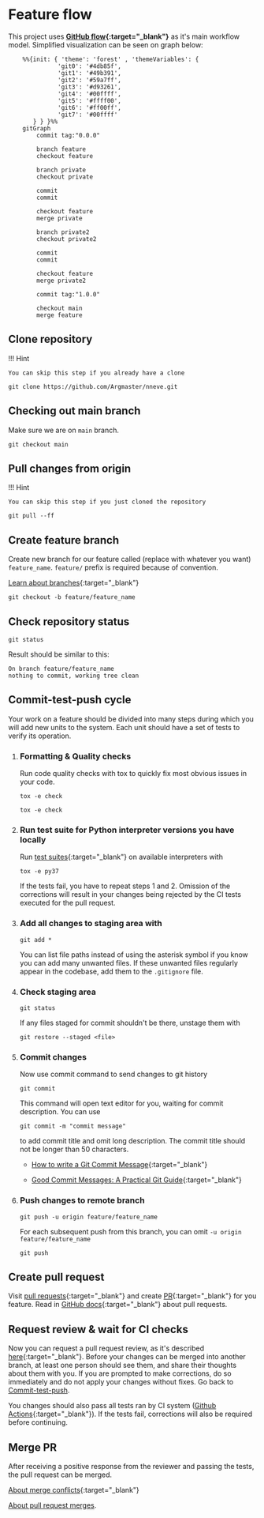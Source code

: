 # Feature flow

This project uses
**[GitHub flow](https://docs.github.com/en/get-started/quickstart/github-flow){:target="\_blank"}**
as it's main workflow model. Simplified visualization can be seen on graph
below:

```mermaid
    %%{init: { 'theme': 'forest' , 'themeVariables': {
              'git0': '#4db85f',
              'git1': '#49b391',
              'git2': '#59a7ff',
              'git3': '#d93261',
              'git4': '#00ffff',
              'git5': '#ffff00',
              'git6': '#ff00ff',
              'git7': '#00ffff'
       } } }%%
    gitGraph
        commit tag:"0.0.0"

        branch feature
        checkout feature

        branch private
        checkout private

        commit
        commit

        checkout feature
        merge private

        branch private2
        checkout private2

        commit
        commit

        checkout feature
        merge private2

        commit tag:"1.0.0"

        checkout main
        merge feature
```

## Clone repository

!!! Hint

    You can skip this step if you already have a clone

```
git clone https://github.com/Argmaster/nneve.git
```

## Checking out main branch

Make sure we are on `main` branch.

```
git checkout main
```

## Pull changes from origin

!!! Hint

    You can skip this step if you just cloned the repository

```
git pull --ff
```

## Create feature branch

Create new branch for our feature called (replace with whatever you want)
`feature_name`. `feature/` prefix is required because of convention.

[Learn about branches](https://git-scm.com/book/en/v2/Git-Branching-Basic-Branching-and-Merging){:target="\_blank"}

```
git checkout -b feature/feature_name
```

## Check repository status

```
git status
```

Result should be similar to this:

```
On branch feature/feature_name
nothing to commit, working tree clean
```

## Commit-test-push cycle

Your work on a feature should be divided into many steps during which you will
add new units to the system. Each unit should have a set of tests to verify its
operation.

1. ### Formatting & Quality checks

   Run code quality checks with tox to quickly fix most obvious issues in your
   code.

   ```
   tox -e check
   ```

   ```
   tox -e check
   ```

2. ### Run test suite for Python interpreter versions you have locally

   Run [test suites](/develop/tox_basics/#pyxx){:target="\_blank"} on available
   interpreters with

   ```
   tox -e py37
   ```

   If the tests fail, you have to repeat steps 1 and 2. Omission of the
   corrections will result in your changes being rejected by the CI tests
   executed for the pull request.

3. ### Add all changes to staging area with

   ```
   git add *
   ```

   You can list file paths instead of using the asterisk symbol if you know you
   can add many unwanted files. If these unwanted files regularly appear in the
   codebase, add them to the `.gitignore` file.

4. ### Check staging area

   ```
   git status
   ```

   If any files staged for commit shouldn't be there, unstage them with

   ```
   git restore --staged <file>
   ```

5. ### Commit changes

   Now use commit command to send changes to git history

   ```
   git commit
   ```

   This command will open text editor for you, waiting for commit description.
   You can use

   ```
   git commit -m "commit message"
   ```

   to add commit title and omit long description. The commit title should not
   be longer than 50 characters.

   - [How to write a Git Commit Message](https://cbea.ms/git-commit/){:target="\_blank"}

   - [Good Commit Messages: A Practical Git Guide](https://www.freecodecamp.org/news/writing-good-commit-messages-a-practical-guide/){:target="\_blank"}

6. ### Push changes to remote branch

   ```
   git push -u origin feature/feature_name
   ```

   For each subsequent push from this branch, you can omit
   `-u origin feature/feature_name`

   ```
   git push
   ```

## Create pull request

Visit
[pull requests](https://github.com/Argmaster/nneve/pulls){:target="\_blank"}
and create
[PR](https://docs.github.com/en/get-started/quickstart/github-glossary#pull-request){:target="\_blank"}
for you feature. Read in
[GitHub docs](https://docs.github.com/en/pull-requests/collaborating-with-pull-requests/proposing-changes-to-your-work-with-pull-requests/creating-a-pull-request){:target="\_blank"}
about pull requests.

## Request review & wait for CI checks

Now you can request a pull request review, as it's described
[here](https://docs.github.com/en/pull-requests/collaborating-with-pull-requests/proposing-changes-to-your-work-with-pull-requests/requesting-a-pull-request-review){:target="\_blank"}.
Before your changes can be merged into another branch, at least one person
should see them, and share their thoughts about them with you. If you are
prompted to make corrections, do so immediately and do not apply your changes
without fixes. Go back to [Commit-test-push](#commit-test-push-cycle).

You changes should also pass all tests ran by CI system
([Github Actions](https://docs.github.com/en/actions){:target="\_blank"}). If
the tests fail, corrections will also be required before continuing.

## Merge PR

After receiving a positive response from the reviewer and passing the tests,
the pull request can be merged.

[About merge conflicts](https://docs.github.com/en/pull-requests/collaborating-with-pull-requests/addressing-merge-conflicts/about-merge-conflicts){:target="\_blank"}

[About pull request merges](https://docs.github.com/en/pull-requests/collaborating-with-pull-requests/incorporating-changes-from-a-pull-request/about-pull-request-merges).
